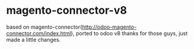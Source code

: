 # magento-connector-v8
based on magento-connector(http://odoo-magento-connector.com/index.html), ported to odoo v8
thanks for those guys, just made a little changes.
